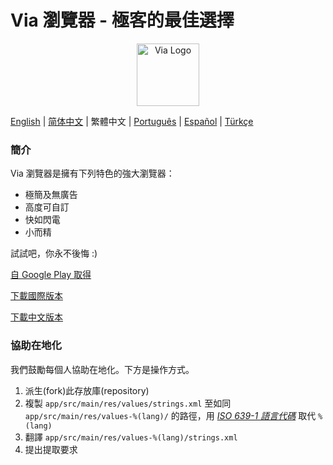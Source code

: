 # Via 瀏覽器 - 極客的最佳選擇

<div align="center"><img src="http://viayoo.com/en/images/logo.png" alt="Via Logo" height="100"/></div>

[English](./README.md) | [简体中文](./README_zh_CN.md) | 繁體中文 | [Português](./README_pt_BR.md) | [Español](./README_es_ES.md) | [Türkçe](./README_tr_TR.md)

### 簡介

Via 瀏覽器是擁有下列特色的強大瀏覽器：

- 極簡及無廣告
- 高度可自訂
- 快如閃電
- 小而精

試試吧，你永不後悔 :)

[自 Google Play 取得](https://play.google.com/store/apps/details?id=mark.via.gp)

[下載國際版本](https://res.viayoo.com/v1/via-release.apk)

[下載中文版本](https://res.viayoo.com/v1/via-release-cn.apk)

### 協助在地化

我們鼓勵每個人協助在地化。下方是操作方式。

1. 派生(fork)此存放庫(repository)
2. 複製 `app/src/main/res/values/strings.xml` 至如同 `app/src/main/res/values-%(lang)/` 的路徑，用 [*ISO 639-1 語言代碼*](http://www.loc.gov/standards/iso639-2/php/code_list.php) 取代 `%(lang)`
3. 翻譯 `app/src/main/res/values-%(lang)/strings.xml`
4. 提出提取要求
